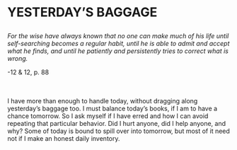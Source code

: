 # <p class='center'>YESTERDAY’S BAGGAGE</p>

<em>For the wise have always known that no one can make much of his life until self-searching becomes a regular habit, until he is able to admit and accept what he finds, and until he patiently and persistently tries to correct what is wrong.</em>
<br/>
<p class='right'>-12 &amp; 12, p. 88</p>

<br><br>
I have more than enough to handle today, without dragging along yesterday’s baggage too. I must balance today’s books, if I am to have a chance tomorrow. So I ask myself if I have erred and how I can avoid repeating that particular behavior. Did I hurt anyone, did I help anyone, and why? Some of today is bound to spill over into tomorrow, but most of it need not if I make an honest daily inventory.

